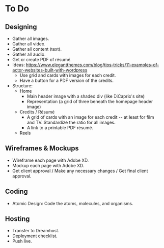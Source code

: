 # To Do

## Designing

- Gather all images.
- Gather all video.
- Gather all content (text).
- Gather all audio.
- Get or create PDF of résumé.
- Ideas: https://www.elegantthemes.com/blog/tips-tricks/11-examples-of-actor-websites-built-with-wordpress
  - Use grid and cards with images for each credit.
  - Have a button for a PDF version of the credits.
- Structure:
  - Home
    - Main header image with a shaded div (like DiCaprio's site)
    - Representation (a grid of three beneath the homepage header image)
  - Credits / Résumé
    - A grid of cards with an image for each credit -- at least for film and TV. Standardize the ratio for all images.
    - A link to a printable PDF résumé.
  - Reels

## Wireframes & Mockups

- Wireframe each page with Adobe XD.
- Mockup each page with Adobe XD.
- Get client approval / Make any necessary changes / Get final client approval.

## Coding

- Atomic Design: Code the atoms, molecules, and organisms.

## Hosting

- Transfer to Dreamhost.
- Deployment checklist.
- Push live.